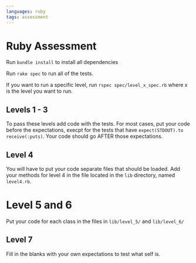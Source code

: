 ```yaml
---
languages: ruby
tags: assessment
---
```


# Ruby Assessment

Run `bundle install` to install all dependencies 

Run `rake spec` to run all of the tests.

If you want to run a specific level, run `rspec spec/level_x_spec.rb` where x is the level you want to run.

## Levels 1 - 3

To pass these levels add code with the tests. For most cases, put your code before the expectations, execpt for the tests that have `expect(STDOUT).to receive(:puts)`. Your code should go AFTER those expectations. 

## Level 4

You will have to put your code separate files that should be loaded. Add your methods for level 4 in the file located in the `lib` directory, named `level4.rb`.

# Level 5 and 6
Put your code for each class in the files in `lib/level_5/` and `lib/level_6/`

## Level 7
Fill in the blanks with your own expectations to test what self is. 
